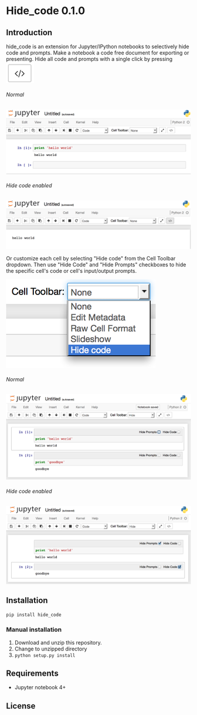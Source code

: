 # Hide_code 0.1.0

## Introduction
hide_code is an extension for Jupyter/IPython notebooks to selectively hide code and prompts. Make a notebook a code free document for exporting or presenting. Hide all code and prompts with a single click by pressing ![hide_code toggle](/images/button.png)

###### Normal
![image1.1](/images/1.1.png)

###### Hide code enabled
![image1.2](/images/1.2.png)

Or customize each cell by selecting "Hide code" from the Cell Toolbar dropdown. Then use "Hide Code" and "Hide Prompts" checkboxes to hide the specific cell's code or cell's input/output prompts.

![image2](/images/2.png)

###### Normal
![image3.q](/images/3.1.png)

###### Hide code enabled
![image3.2](/images/3.2.png)

## Installation
`pip install hide_code`

### Manual installation
1. Download and unzip this repository.
2. Change to unzipped directory 
3. `python setup.py install`


## Requirements
- Jupyter notebook 4+

## License
